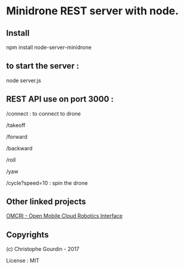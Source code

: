 # Minidrone REST server with node.

## Install
npm install node-server-minidrone

## to start the server :
node server.js

## REST API use on port 3000 :
/connect : to connect to drone

/takeoff

/forward

/backward

/roll

/yaw

/cycle?speed=10 : spin the drone

## Other linked projects

[OMCRI - Open Mobile Cloud Robotics Interface](https://github.com/omcri)

## Copyrights
(c) Christophe Gourdin - 2017

License : MIT

